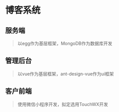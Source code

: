 # 博客系统

## 服务端
>以egg作为基层框架，MongoDB作为数据库开发

## 管理后台
>以vue作为基层框架，ant-design-vue作为ui框架

## 客户前端
>使用微信小程序开发，拟定选用TouchWX开发
